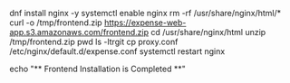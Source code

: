 dnf install nginx -y
systemctl enable nginx 
rm -rf /usr/share/nginx/html/*
curl -o /tmp/frontend.zip https://expense-web-app.s3.amazonaws.com/frontend.zip
cd /usr/share/nginx/html
unzip /tmp/frontend.zip
pwd
ls -ltrgit
cp proxy.conf /etc/nginx/default.d/expense.conf
systemctl restart nginx 

echo "** Frontend Installation is Completed **"